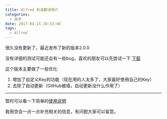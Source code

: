 ```yaml
---
title: Alfred 有道翻译简介
categories:
  - 技术
date: 2017-04-15 20:53:04
tags:
  - Alfred
---
```


很久没有更新了，最近发布了新的版本2.0.0

没有详细的测试可能还会有一些bug，喜欢的朋友可以先尝试一下 [下载](https://github.com/liszd/whyliam.workflows.youdao/releases)

这个版本主要做了一些优化

1. 增加了自定义Key的功能（现在用的人太多了，大家最好使用自己的Key）
2. 去除了自动更新（GitHub被墙，自动更新没什么作用了）

---

暂时可以看一下简单的[使用说明](https://github.com/liszd/whyliam.workflows.youdao)

我用空会一点一点补充相关的信息，有问题大家可以留意。
